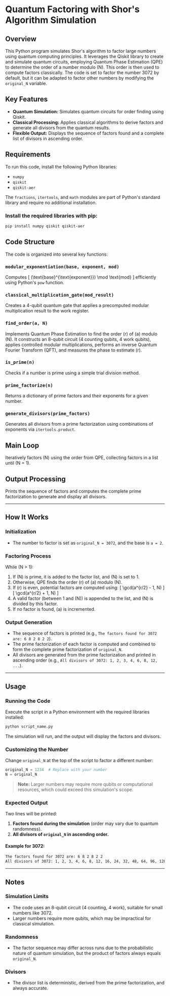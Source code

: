 # Quantum Factoring with Shor's Algorithm Simulation

## Overview
This Python program simulates Shor's algorithm to factor large numbers using quantum computing principles. It leverages the Qiskit library to create and simulate quantum circuits, employing Quantum Phase Estimation (QPE) to determine the order of a number modulo \(N\). This order is then used to compute factors classically. The code is set to factor the number 3072 by default, but it can be adapted to factor other numbers by modifying the `original_N` variable.

## Key Features
- **Quantum Simulation:** Simulates quantum circuits for order finding using Qiskit.
- **Classical Processing:** Applies classical algorithms to derive factors and generate all divisors from the quantum results.
- **Flexible Output:** Displays the sequence of factors found and a complete list of divisors in ascending order.

## Requirements
To run this code, install the following Python libraries:
- `numpy`
- `qiskit`
- `qiskit-aer`

The `fractions`, `itertools`, and `math` modules are part of Python's standard library and require no additional installation.

### Install the required libraries with pip:
```bash
pip install numpy qiskit qiskit-aer
```

## Code Structure
The code is organized into several key functions:

### `modular_exponentiation(base, exponent, mod)`
Computes \[
(\text{base}^{\text{exponent}}) \mod \text{mod}
\]
efficiently using Python's `pow` function.

### `classical_multiplication_gate(mod_result)`
Creates a 4-qubit quantum gate that applies a precomputed modular multiplication result to the work register.

### `find_order(a, N)`
Implements Quantum Phase Estimation to find the order \(r\) of \(a\) modulo \(N\). It constructs an 8-qubit circuit (4 counting qubits, 4 work qubits), applies controlled modular multiplications, performs an inverse Quantum Fourier Transform (QFT), and measures the phase to estimate \(r\).

### `is_prime(n)`
Checks if a number is prime using a simple trial division method.

### `prime_factorize(n)`
Returns a dictionary of prime factors and their exponents for a given number.

### `generate_divisors(prime_factors)`
Generates all divisors from a prime factorization using combinations of exponents via `itertools.product`.

## Main Loop
Iteratively factors \(N\) using the order from QPE, collecting factors in a list until \(N = 1\).

## Output Processing
Prints the sequence of factors and computes the complete prime factorization to generate and display all divisors.

---

## How It Works
### **Initialization**
- The number to factor is set as `original_N = 3072`, and the base is `a = 2`.

### **Factoring Process**
While \(N > 1\):
1. If \(N\) is prime, it is added to the factor list, and \(N\) is set to 1.
2. Otherwise, QPE finds the order \(r\) of \(a\) modulo \(N\).
3. If \(r\) is even, potential factors are computed using:
   \[
\gcd(a^{r/2} - 1, N)
\]
\[
\gcd(a^{r/2} + 1, N)
\]
4. A valid factor (between 1 and \(N\)) is appended to the list, and \(N\) is divided by this factor.
5. If no factor is found, \(a\) is incremented.

### **Output Generation**
- The sequence of factors is printed (e.g., `The factors found for 3072 are: 6 8 2 8 2 2`).
- The prime factorization of each factor is computed and combined to form the complete prime factorization of `original_N`.
- All divisors are generated from the prime factorization and printed in ascending order (e.g., `All divisors of 3072: 1, 2, 3, 4, 6, 8, 12, ...`).

---

## Usage
### **Running the Code**
Execute the script in a Python environment with the required libraries installed:
```bash
python script_name.py
```
The simulation will run, and the output will display the factors and divisors.

### **Customizing the Number**
Change `original_N` at the top of the script to factor a different number:
```python
original_N = 1234  # Replace with your number
N = original_N
```
> **Note:** Larger numbers may require more qubits or computational resources, which could exceed this simulation's scope.

### **Expected Output**
Two lines will be printed:
1. **Factors found during the simulation** (order may vary due to quantum randomness).
2. **All divisors of `original_N` in ascending order.**

#### **Example for 3072:**
```bash
The factors found for 3072 are: 6 8 2 8 2 2
All divisors of 3072: 1, 2, 3, 4, 6, 8, 12, 16, 24, 32, 48, 64, 96, 128, 192, 256, 384, 512, 768, 1024, 1536, 3072
```

---

## Notes
### **Simulation Limits**
- The code uses an 8-qubit circuit (4 counting, 4 work), suitable for small numbers like 3072.
- Larger numbers require more qubits, which may be impractical for classical simulation.

### **Randomness**
- The factor sequence may differ across runs due to the probabilistic nature of quantum simulation, but the product of factors always equals `original_N`.

### **Divisors**
- The divisor list is deterministic, derived from the prime factorization, and always accurate.

